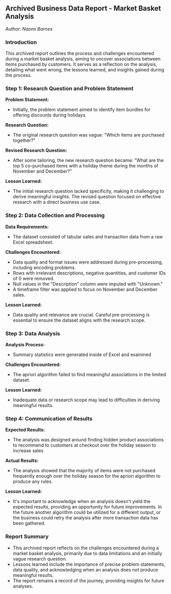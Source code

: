 
## Archived Business Data Report - Market Basket Analysis
*Author: Naomi Barnes*

### Introduction
This archived report outlines the process and challenges encountered during a market basket analysis, aiming to uncover associations between items purchased by customers. It serves as a reflection on the analysis, detailing what went wrong, the lessons learned, and insights gained during the process.

### Step 1: Research Question and Problem Statement

**Problem Statement:**
- Initially, the problem statement aimed to identify item bundles for offering discounts during holidays.

**Research Question:**
- The original research question was vague: "Which items are purchased together?"

**Revised Research Question:**
- After some tailoring, the new research question became: "What are the top 5 co-purchased items with a holiday theme during the months of November and December?"

**Lesson Learned:**
- The initial research question lacked specificity, making it challenging to derive meaningful insights. The revised question focused on effective research with a direct business use case.

### Step 2: Data Collection and Processing

**Data Requirements:**
- The dataset consisted of tabular sales and transaction data from a raw Excel spreadsheet.

**Challenges Encountered:**
- Data quality and format issues were addressed during pre-processing, including encoding problems.
- Rows with irrelevant descriptions, negative quantities, and customer IDs of 0 were removed.
- Null values in the "Description" column were imputed with "Unknown."
- A timeframe filter was applied to focus on November and December sales.

**Lesson Learned:**
- Data quality and relevance are crucial. Careful pre-processing is essential to ensure the dataset aligns with the research scope.

### Step 3: Data Analysis

**Analysis Process:**
- Summary statistics were generated inside of Excel and examined









**Challenges Encountered:**
- The apriori algorithm failed to find meaningful associations in the limited dataset.

**Lesson Learned:**
- Inadequate data or research scope may lead to difficulties in deriving meaningful results.

### Step 4: Communication of Results

**Expected Results:**
- The analysis was designed around finding hidden product associations to recommend to customers at checkout over the holiday season to increase sales

**Actual Results:**
- The analysis showed that the majority of items were not purchased frequently enough over the holiday season for the apriori algorithm to produce any rules.

**Lesson Learned:**
- It's important to acknowledge when an analysis doesn't yield the expected results, providing an opportunity for future improvements. In the future another algorithm could be utilized for a different output, or the business could retry the analysis after more transaction data has been gathered. 

### Report Summary
- This archived report reflects on the challenges encountered during a market basket analysis, primarily due to data limitations and an initially vague research question.
- Lessons learned include the importance of precise problem statements, data quality, and acknowledging when an analysis does not produce meaningful results.
- The report remains a record of the journey, providing insights for future analyses.

